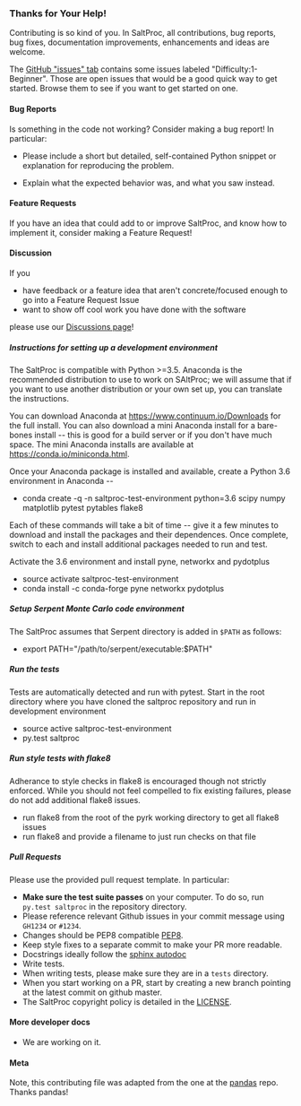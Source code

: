 ### Thanks for Your Help!

Contributing is so kind of you. In SaltProc, all contributions, bug reports,
bug fixes, documentation improvements, enhancements and ideas are welcome.

The [GitHub "issues" tab](https://github.com/arfc/saltproc/issues)
contains some issues labeled "Difficulty:1-Beginner". Those are open issues
that would be a good quick way to get started. Browse them to see if you want
to get started on one.

#### Bug Reports
Is something in the code not working? Consider making a bug report!
In particular:
  - Please include a short but detailed, self-contained Python snippet or
    explanation for reproducing the problem.

  - Explain what the expected behavior was, and what you saw instead.

#### Feature Requests
If you have an idea that could add to or improve SaltProc, and know how to implement it,
consider making a Feature Request!

#### Discussion
If you
- have feedback or a feature idea that aren't concrete/focused enough to go into a Feature Request Issue
- want to show off cool work you have done with the software 

please use our [Discussions page](https://github.com/arfc/saltproc/discussions)!

##### Instructions for setting up a development environment

The SaltProc is compatible with Python >=3.5. Anaconda is the recommended
distribution to use to work on SAltProc; we will assume that if you want to use
another distribution or your own set up, you can translate the instructions.

You can download Anaconda at https://www.continuum.io/Downloads for the full
install. You can also download a mini Anaconda install for a bare-bones
install -- this is good for a build server or if you don't have much space.
The mini Anaconda installs are available at https://conda.io/miniconda.html.

Once your Anaconda package is installed and available, create a Python 3.6
environment in Anaconda --

- conda create -q -n saltproc-test-environment python=3.6 scipy numpy matplotlib pytest pytables flake8

Each of these commands will take a bit of time -- give it a few minutes
to download and install the packages and their dependences. Once complete,
switch to each and install additional packages needed to run and test.

Activate the 3.6 environment and install pyne, networkx and pydotplus

 - source activate saltproc-test-environment
 - conda install -c conda-forge pyne networkx pydotplus

##### Setup Serpent Monte Carlo code environment

The SaltProc assumes that Serpent directory is added in ``$PATH`` as follows:

  - export PATH="/path/to/serpent/executable:$PATH"

##### Run the tests

Tests are automatically detected and run with pytest. Start in the root
directory where you have cloned the saltproc repository and run in development
environment

 - source active saltproc-test-environment
 - py.test saltproc

##### Run style tests with flake8

Adherance to style checks in flake8 is encouraged though not strictly
enforced. While you should not feel compelled to fix existing failures,
please do not add additional flake8 issues.

  - run flake8 from the root of the pyrk working directory to get all flake8 issues
  - run flake8 and provide a filename to just run checks on that file

##### Pull Requests
Please use the provided pull request template. In particular:

  - **Make sure the test suite passes** on your computer. To do so, run
    `py.test saltproc` in the repository directory.
  - Please reference relevant Github issues in your commit message using
    `GH1234` or `#1234`.
  - Changes should be PEP8 compatible [PEP8](http://www.python.org/dev/peps/pep-0008/).
  - Keep style fixes to a separate commit to make your PR more readable.
  - Docstrings ideally follow the [sphinx autodoc](https://pythonhosted.org/an_example_pypi_project/sphinx.html#function-definitions)
  - Write tests.
  - When writing tests, please make sure they are in a `tests` directory.
  - When you start working on a PR, start by creating a new branch pointing at the latest
    commit on github master.
  - The SaltProc copyright policy is detailed in the
    [LICENSE](https://github.com/arfc/saltproc/blob/master/LICENSE).

#### More developer docs

* We are working on it.


#### Meta
Note, this contributing file was adapted from the one at the
[pandas](https://github.com/pydata/pandas) repo. Thanks pandas!
